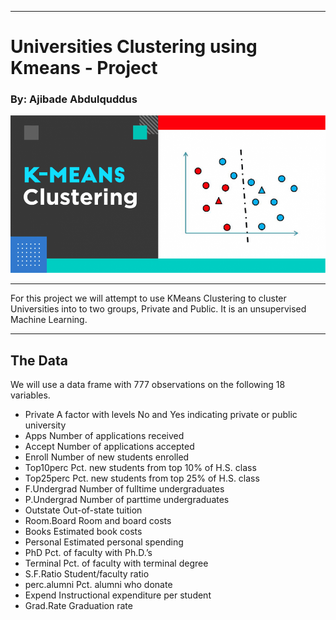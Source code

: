 ___

# Universities Clustering using Kmeans - Project
### By: Ajibade Abdulquddus
<img src='kmeans.png' /></a>
___
 

For this project we will attempt to use KMeans Clustering to cluster Universities into to two groups, Private and Public.
It is an unsupervised Machine Learning.
___

## The Data

We will use a data frame with 777 observations on the following 18 variables.
* Private A factor with levels No and Yes indicating private or public university
* Apps Number of applications received
* Accept Number of applications accepted
* Enroll Number of new students enrolled
* Top10perc Pct. new students from top 10% of H.S. class
* Top25perc Pct. new students from top 25% of H.S. class
* F.Undergrad Number of fulltime undergraduates
* P.Undergrad Number of parttime undergraduates
* Outstate Out-of-state tuition
* Room.Board Room and board costs
* Books Estimated book costs
* Personal Estimated personal spending
* PhD Pct. of faculty with Ph.D.’s
* Terminal Pct. of faculty with terminal degree
* S.F.Ratio Student/faculty ratio
* perc.alumni Pct. alumni who donate
* Expend Instructional expenditure per student
* Grad.Rate Graduation rate
